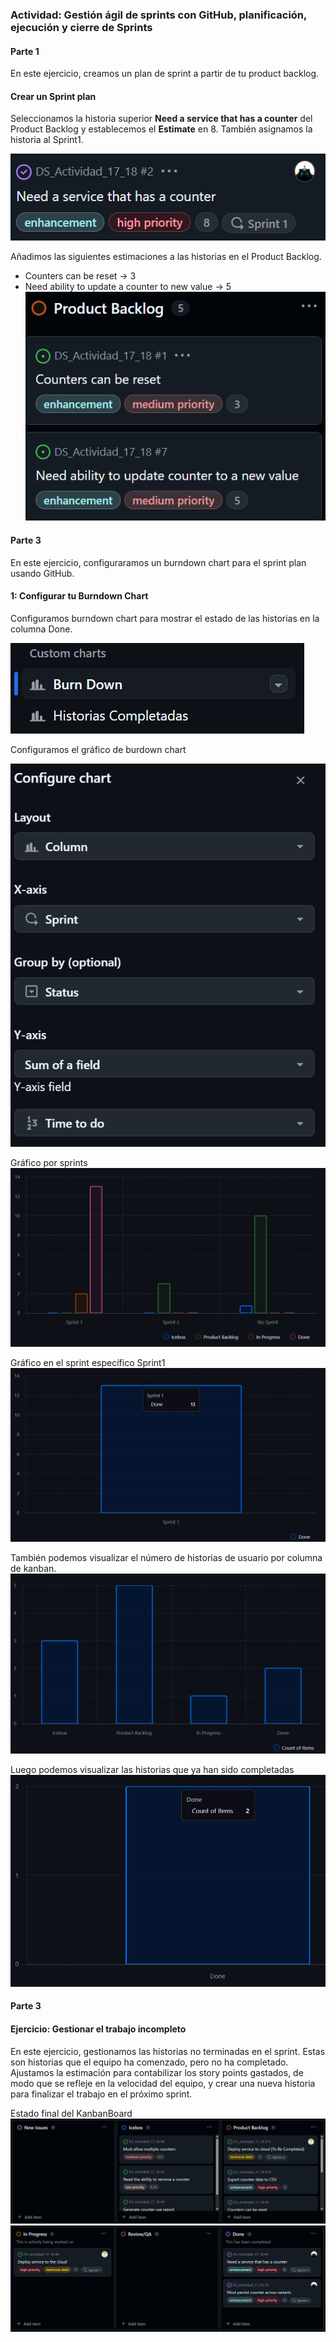 ### **Actividad**: Gestión ágil de sprints con GitHub, planificación, ejecución y cierre de Sprints


#### Parte 1

En este ejercicio, creamos un plan de sprint a partir de tu product backlog. 


#### Crear un Sprint plan


Seleccionamos la historia superior **Need a service that has a counter** del Product Backlog y establecemos el **Estimate** en 8. También asignamos la historia al Sprint1.

![alt text](img/image.png)


Añadimos las siguientes estimaciones a las historias en el Product Backlog.

   - Counters can be reset -> 3  
   - Need ability to update a counter to new value -> 5  
   ![alt text](img/image-2.png)


####  Parte 3

En este ejercicio, configuraramos un burndown chart para el sprint plan usando GitHub. 

#### 1: Configurar tu Burndown Chart

Configuramos burndown chart para mostrar el estado de las historias en la columna Done.

![alt text](img/image-4.png)

Configuramos el gráfico de burdown chart

![alt text](img/image-5.png)

Gráfico por sprints
![alt text](img/image-8.png)

Gráfico en el sprint específico Sprint1
![alt text](img/image-6.png)

También podemos visualizar el número de historias de usuario por columna de kanban.
![alt text](img/image-7.png)

Luego podemos visualizar las historias que ya han sido completadas
![alt text](img/image-9.png)


#### Parte 3


#### Ejercicio: Gestionar el trabajo incompleto

En este ejercicio, gestionamos las historias no terminadas en el sprint. Estas son historias que el equipo ha comenzado, pero no ha completado. Ajustamos la estimación para contabilizar los story points gastados, de modo que se refleje en la velocidad del equipo, y crear una nueva historia para finalizar el trabajo en el próximo sprint.

Estado final del KanbanBoard
![alt text](img/image-10.png)
![alt text](img/image-11.png)
